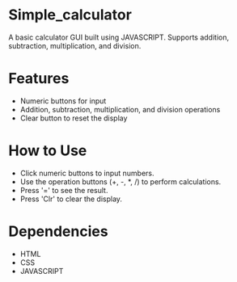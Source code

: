 # Simple_calculator
A basic calculator GUI built using JAVASCRIPT. Supports addition, subtraction, multiplication, and division.

# Features
* Numeric buttons for input
* Addition, subtraction, multiplication, and division operations
* Clear button to reset the display
# How to Use
* Click numeric buttons to input numbers.
* Use the operation buttons (+, -, *, /) to perform calculations.
* Press '=' to see the result.
* Press 'Clr' to clear the display.
# Dependencies
* HTML
* CSS
* JAVASCRIPT

